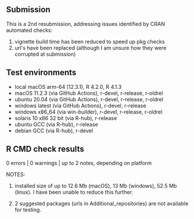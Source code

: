 ## Submission  
This is a 2nd resubmission, addressing issues identified by CRAN automated checks:  
1. vignette build time has been reduced to speed up pkg checks
2. url's have been replaced (although I am unsure how they were corrupted at submission)

## Test environments  
* local macOS arm-64 (12.3.1), R 4.2.0, R 4.1.3
* macOS 11.2.3 (via GitHub Actions), r-devel, r-release, r-oldrel  
* ubuntu 20.04 (via GitHub Actions), r-devel, r-release, r-oldrel  
* windows latest (via GitHub Actions), r-devel, r-release  
* windows x86_64 (via win-builder), r-devel, r-release, r-oldrel  
* solaris 10 x86 32 bit (via R-hub), r-release  
* ubuntu GCC (via R-hub), r-release
* debian GCC (via R-hub), r-devel


## R CMD check results  
0 errors | 0 warnings | up to 2 notes, depending on platform  

NOTES:  

1. installed size of up to 12.6 Mb (macOS), 13 Mb (windows), 52.5 Mb (linux). I have been unable to reduce this further.  

2. 2 suggested packages (urls in Additional_repositories) are not available for testing.
